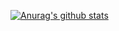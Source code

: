 [![Anurag's github stats](https://github-readme-stats.vercel.app/api?username=arkanttus&theme=radical)](https://github.com/anuraghazra/github-readme-stats)
